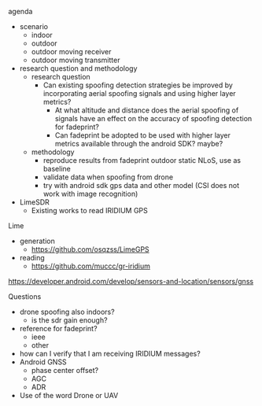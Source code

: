 

agenda

- scenario 
	- indoor
	- outdoor
	- outdoor moving receiver
	- outdoor moving transmitter
- research question and methodology
	- research question
		- Can existing spoofing detection strategies be improved by incorporating aerial spoofing signals and using higher layer metrics?
			- At what altitude and distance does the aerial spoofing of signals have an effect on the accuracy of spoofing detection for fadeprint?
			- Can fadeprint be adopted to be used with higher layer metrics available through the android SDK? maybe?
	- methodology
		- reproduce results from fadeprint outdoor static NLoS, use as baseline
		- validate data when spoofing from drone
		- try with android sdk gps data and other model (CSI does not work with image recognition)
- LimeSDR
	- Existing works to read IRIDIUM GPS



Lime
- generation
	- https://github.com/osqzss/LimeGPS
- reading
	- https://github.com/muccc/gr-iridium


https://developer.android.com/develop/sensors-and-location/sensors/gnss


Questions
- drone spoofing also indoors?
	- is the sdr gain enough?
- reference for fadeprint?
	- ieee
	- other
- how can I verify that I am receiving IRIDIUM messages?
- Android GNSS
	- phase center offset?
	- AGC
	- ADR
- Use of the word Drone or UAV